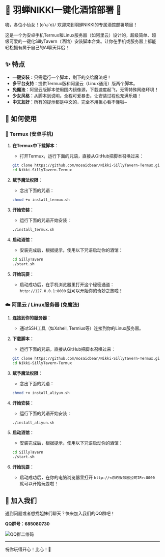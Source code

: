 # 💖 羽蝉NIKKI一键化酒馆部署 💖

嗨，各位小仙女！(o´ω`o)ﾉ 欢迎来到羽蝉NIKKI的专属酒馆部署项目！

这是一个为安卓手机Termux和Linux服务器（如阿里云）设计的，超级简单、超级可爱的一键化SillyTavern（酒馆）安装脚本合集。让你在手机或服务器上都能轻松拥有属于自己的AI聊天伴侣！

## ✨ 特点

*   **一键安装**：只需运行一个脚本，剩下的交给魔法吧！
*   **多平台支持**：提供Termux版和阿里云（Linux通用）版两个脚本。
*   **免魔法**：阿里云版脚本使用国内镜像源，下载速度起飞，无需特殊网络环境！
*   **少女风格**：从脚本到说明，全程可爱暴击，让安装过程也充满乐趣！
*   **中文友好**：所有的提示都是中文的，完全不用担心看不懂啦~

## 🚀 如何使用

### 📱 Termux (安卓手机)

1.  **在Termux中下载脚本**：
    *   打开Termux，运行下面的咒语，直接从GitHub把脚本召唤过来：
      ```bash
      git clone https://github.com/mosaicbear/Nikki-SillyTavern-Termux.git
      cd Nikki-SillyTavern-Termux
      ```

2.  **赋予魔法权限**：
    *   念出下面的咒语：
      ```bash
      chmod +x install_termux.sh
      ```

3.  **开始安装**：
    *   运行下面的咒语开始安装：
      ```bash
      ./install_termux.sh
      ```

4.  **启动酒馆**：
    *   安装完成后，根据提示，使用以下咒语启动你的酒馆：
      ```bash
      cd SillyTavern
      ./start.sh
      ```

5.  **开始玩耍**：
    *   启动成功后，在手机浏览器里打开这个秘密通道：`http://127.0.0.1:8000` 就可以开始你的奇妙之旅啦！

### ☁️ 阿里云 / Linux服务器 (免魔法)

1.  **连接到你的服务器**：
    *   通过SSH工具（如Xshell, Termius等）连接到你的Linux服务器。

2.  **下载脚本**：
    *   运行下面的咒语，直接从GitHub把脚本召唤过来：
      ```bash
      git clone https://github.com/mosaicbear/Nikki-SillyTavern-Termux.git
      cd Nikki-SillyTavern-Termux
      ```

3.  **赋予魔法权限**：
    *   念出下面的咒语：
      ```bash
      chmod +x install_aliyun.sh
      ```

4.  **开始安装**：
    *   运行下面的咒语开始安装：
      ```bash
      ./install_aliyun.sh
      ```

5.  **启动酒馆**：
    *   安装完成后，根据提示，使用以下咒语启动你的酒馆：
      ```bash
      cd SillyTavern
      ./start.sh
      ```

6.  **开始玩耍**：
    *   启动成功后，在你的电脑浏览器里打开 `http://<你的服务器公网IP>:8000` 就可以开始玩耍啦！

## 💖 加入我们

遇到问题或者想找姐妹们聊天？快来加入我们的QQ群吧！

**QQ群号：685080730**

![QQ群二维码](qq群.jpg)

---

祝你玩得开心！比心！💖
